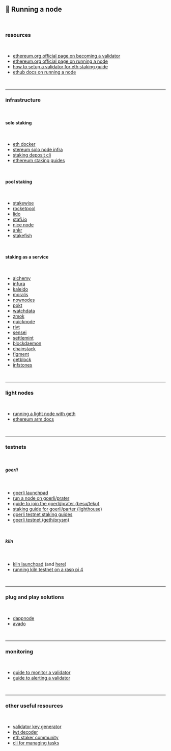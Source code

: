 ## 🌭 Running a node

<br>

### resources

<br>

* [ethereum.org official page on becoming a validator](https://launchpad.ethereum.org/en/overview)
* [ethereum.org official page on running a node](https://ethereum.org/en/run-a-node/)
* [how to setup a validator for eth staking guide](https://www.coincashew.com/coins/overview-eth/guide-or-how-to-setup-a-validator-on-eth2-mainnet)
* [ethub docs on running a node](https://docs.ethhub.io/using-ethereum/running-an-ethereum-node/)

<br>

----

### infrastructure


<br>

#### solo staking 

<br>

* [eth docker](https://eth-docker.net/docs/About/Overview)
* [stereum solo node infra](https://stereum.net/ethereum-node-setup/)
* [staking deposit cli](https://github.com/ethereum/staking-deposit-cli)
* [ethereum staking guides](https://github.com/SomerEsat/ethereum-staking-guides)

<br>

#### pool staking

<br>

* [stakewise](https://app.stakewise.io/)
* [rocketpool](https://rocketpool.net/)
* [lido](https://lido.fi/)
* [stafi.io](https://www.stafi.io/)
* [nice node](https://www.nicenode.xyz/)
* [ankr](https://www.ankr.com/)
* [stakefish](https://v1.stake.fish/)

<br>

#### staking as a service

<br>


* [alchemy](https://www.alchemy.com/)
* [infura](https://infura.io/)
* [kaleido](https://www.kaleido.io/)
* [moralis](https://moralis.io/)
* [nownodes](https://nownodes.io/)
* [pokt](https://www.pokt.network/)
* [watchdata](https://www.watchdata.io/)
* [zmok](https://zmok.io/)
* [quicknode](https://www.quicknode.com/)
* [rivt](https://rivet.cloud/)
* [sensei](https://www.senseinode.com/)
* [settlemint](https://console.settlemint.com/)
* [blockdaemon](https://blockdaemon.com/)
* [chainstack](https://chainstack.com/)
* [figment](https://datahub.figment.io/)
* [getblock](https://getblock.io/)
* [infstones](https://infstones.com/)

<br>



-----

### light nodes

<br>


* [running a light node with geth](https://ethereum.org/en/developers/tutorials/run-light-node-geth/)
* [ethereum arm docs](https://ethereum-on-arm-documentation.readthedocs.io/en/latest/)

<br>


----


### testnets

<br>

##### goerli

<br>

* [goerli launchpad](https://goerli.launchpad.ethereum.org/en/)
* [run a node on goerli/prater](https://notes.ethereum.org/@launchpad/goerli)
* [guide to join the goerli/prater (besu/teku)](https://github.com/remyroy/ethstaker/blob/main/merge-goerli-prater.md)
* [staking guide for goerli/parter (lighthouse)](https://agstakingco.gitbook.io/eth-2-0-staking-guide-prater-lighthouse/)
* [goerli testnet staking guides](https://github.com/SomerEsat/ethereum-staking-guides#goerli-testnet-staking-guides)
* [goerli testnet (geth/prysm)](https://kb.beaconcha.in/archive/eth1-infura)

<br>

##### kiln

<br>

* [kiln launchpad](https://notes.ethereum.org/@launchpad/kiln) (and [here](https://kiln.launchpad.ethereum.org/en/))
* [running kiln testnet on a rasp pi 4](https://ethereum.org/en/developers/tutorials/run-node-raspberry-pi/)


<br>

----

### plug and play solutions

<br>

* [dappnode](https://dappnode.io/en-us/collections/frontpage)
* [avado](https://ava.do/)


<br>


----

### monitoring

<br>

* [guide to monitor a validator](https://github.com/remyroy/ethstaker/blob/main/monitoring.md)
* [guide to alerting a validator](https://github.com/remyroy/ethstaker/blob/main/alerting.md)

<br>

---

### other useful resources

<br>

* [validator key generator](https://wagyu.gg/)
* [jwt decoder](https://jwt.io/)
* [eth staker community](https://ethstaker.cc/)
* [cli for managing tasks](https://github.com/wealdtech/ethdo)
